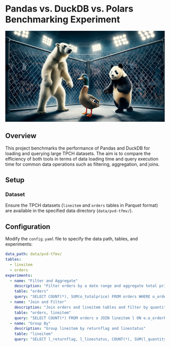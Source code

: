 # Pandas vs. DuckDB vs. Polars Benchmarking Experiment

![pvd](assets/cage.webp)

## Overview

This project benchmarks the performance of Pandas and DuckDB for loading and querying large TPCH datasets. The aim is to compare the efficiency of both tools in terms of data loading time and query execution time for common data operations such as filtering, aggregation, and joins.

## Setup

### Dataset

Ensure the TPCH datasets (`lineitem` and `orders` tables in Parquet format) are available in the specified data directory (`data/pvd-tfmv/`).

## Configuration

Modify the `config.yaml` file to specify the data path, tables, and experiments:

```yaml
data_path: data/pvd-tfmv/
tables:
  - lineitem
  - orders
experiments:
  - name: "Filter and Aggregate"
    description: "Filter orders by a date range and aggregate total price"
    table: "orders"
    query: "SELECT COUNT(*), SUM(o_totalprice) FROM orders WHERE o_orderdate BETWEEN '1995-01-01' AND '1995-12-31'"
  - name: "Join and Filter"
    description: "Join orders and lineitem tables and filter by quantity"
    table: "orders, lineitem"
    query: "SELECT COUNT(*) FROM orders o JOIN lineitem l ON o.o_orderkey = l.l_orderkey WHERE l.l_quantity > 30"
  - name: "Group By"
    description: "Group lineitem by returnflag and linestatus"
    table: "lineitem"
    query: "SELECT l_returnflag, l_linestatus, COUNT(*), SUM(l_quantity) FROM lineitem GROUP BY l_returnflag, l_linestatus"
```

